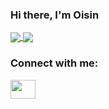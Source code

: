 ### Hi there, I'm Oisin


<a href="https://github.com/ironic833/github-readme-stats">
  <img align="center" src="https://github-readme-stats.vercel.app/api?username=ironic833&theme=dark&repo=github-readme-stats" />
</a>
<a href="https://github.com/ironic833/github-readme-stats">
  <img align="center" src="https://github-readme-stats.vercel.app/api/top-langs/?username=ironic833&hide_progress=true&theme=dark&card_width=530&card_height=530&repo=github-readme-stats" />
</a>


<h3 align="left">Connect with me:</h3>
<p align="left">
<a href="your link" target="blank"><img align="center" src="https://cdn.jsdelivr.net/npm/simple-icons@3.0.1/icons/linkedin.svg" alt="" height="30" width="40" /></a>
</p>
